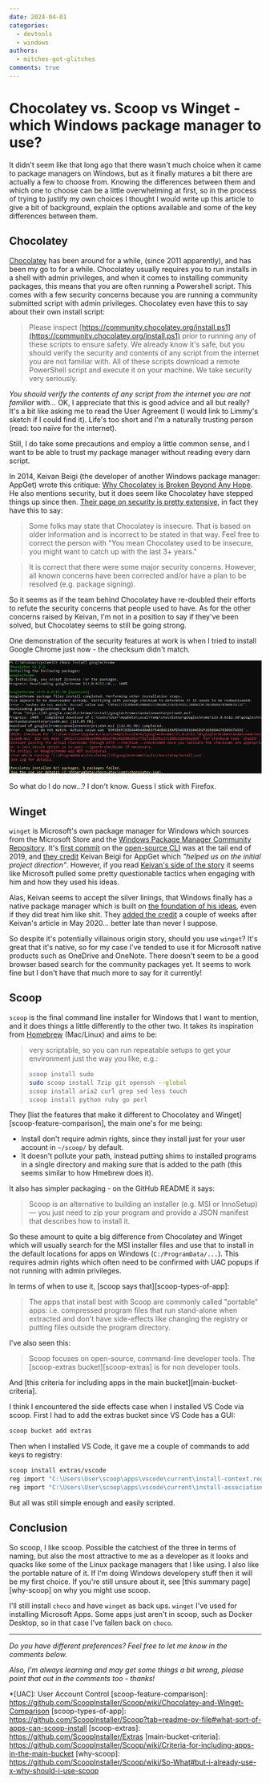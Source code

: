 ```yaml
---
date: 2024-04-01
categories:
  - devtools
  - windows
authors:
  - mitches-got-glitches
comments: true
---
```


# Chocolatey vs. Scoop vs Winget - which Windows package manager to use?

It didn't seem like that long ago that there wasn't much choice when it came to package managers on
Windows, but as it finally matures a bit there are actually a few to choose from. Knowing the
differences between them and which one to choose can be a little overwhelming at first, so in the
process of trying to justify my own choices I thought I would write up this article to give a bit
of background, explain the options available and some of the key differences between them.

<!-- more -->

## Chocolatey
[Chocolatey][choco] has been around for a while, (since 2011 apparently), and has been my
go to for a while. Chocolatey usually requires you to run installs in a shell with admin privileges,
and when it comes to installing community packages, this means that you are often running a
Powershell script. This comes with a few security concerns because you are running a community
submitted script with admin privileges. Chocolatey even have this to say about their own install
script:

> Please inspect
> [https://community.chocolatey.org/install.ps1](https://community.chocolatey.org/install.ps1) prior
> to running any of these scripts to ensure safety. We already know it's safe, but you should verify
> the security and contents of any script from the internet you are not familiar with. All of these
> scripts download a remote PowerShell script and execute it on your machine. We take security very
> seriously.

*You should verify the contents of any script from the internet you are not familiar with...* OK, I
appreciate that this is good advice and all but really? It's a bit like asking me to read the User
Agreement (I would link to Limmy's sketch if I could find it). Life's too short and I'm a naturally
trusting person (read: too naïve for the internet).

Still, I do take some precautions and employ a little common sense, and I want to be able to trust
my package manager without reading every darn script.

In 2014, Keivan Beigi (the developer of another Windows package manager: AppGet) wrote this
critique: [Why Chocolatey is Broken Beyond Any Hope](https://keivan.io/why-chocolatey-is-broken/).
He also mentions security, but it does seem like Chocolatey have stepped things up since then.
[Their page on security is pretty extensive][choco-security], in fact they have this to say:

> Some folks may state that Chocolatey is insecure. That is based on older information and is
> incorrect to be stated in that way. Feel free to correct the person with "You mean Chocolatey used
> to be insecure, you might want to catch up with the last 3+ years."

> It is correct that there were some major security concerns. However, all known concerns have been
> corrected and/or have a plan to be resolved (e.g. package signing).

So it seems as if the team behind Chocolatey have re-doubled their efforts to refute the security
concerns that people used to have. As for the other concerns raised by Keivan, I'm not in a position
to say if they've been solved, but Chocolatey seems to still be going strong.

One demonstration of the security features at work is when I tried to install Google Chrome just
now - the checksum didn't match.

![checksum failure](../img/chrome-checksum-fail.png)

So what do I do now...? I don't know. Guess I stick with Firefox.

[choco]: https://chocolatey.org/
[choco-security]: https://docs.chocolatey.org/en-us/information/security#overall

## Winget

`winget` is Microsoft's own package manager for Windows which sources from the Microsoft Store and
the [Windows Package Manager Community Repository](https://github.com/microsoft/winget-pkgs). It's
[first commit][winget-first-commit] on the [open-source CLI][winget-github] was at the tail end of
2019, and [they credit][winget-credit] Keivan Beigi for AppGet which *"helped us on the initial
project direction"*. However, if you read [Keivan's side of the story][the-day-appget-died] it seems
like Microsoft pulled some pretty questionable tactics when engaging with him and how they used his
ideas.

Alas, Keivan seems to accept the silver linings, that Windows finally has a native package
manager which is built on [the foundation of his ideas][appget-features], even if they did treat him
like shit. They [added the credit][credit-commit] a couple of weeks after Keivan's article in May
2020... better late than never I suppose.

So despite it's potentially villainous origin story, should you use `winget`? It's great that it's
native, so for my case I've tended to use it for Microsoft native products such as OneDrive and
OneNote. There doesn't seem to be a good browser based search for the community packages yet. It
seems to work fine but I don't have that much more to say for it currently!

[winget-credit]: https://github.com/microsoft/winget-cli/tree/master?tab=readme-ov-file#credit
[winget-github]: https://github.com/microsoft/winget-cli
[winget-first-commit]: https://github.com/microsoft/winget-cli/commit/b1278ab4e65b9aa8964d6028690b34b08b327237
[the-day-appget-died]: https://keivan.io/the-day-appget-died/
[appget-features]: https://keivan.io/appget-what-chocolatey-wasnt/
[credit-commit]: https://github.com/microsoft/winget-cli/commit/ed545f996acd36e9b4b277949abc7f62e259ad68

## Scoop

`scoop` is the final command line installer for Windows that I want to mention, and it does things a
little differently to the other two. It takes its inspiration from [Homebrew](https://brew.sh/)
(Mac/Linux) and aims to be:

> very scriptable, so you can run repeatable setups to get your environment just the way you like,
> e.g.:
> ```bash
> scoop install sudo
> sudo scoop install 7zip git openssh --global
> scoop install aria2 curl grep sed less touch
> scoop install python ruby go perl
> ```

They [list the features that make it different to Chocolatey and Winget][scoop-feature-comparison],
the main one's for me being:

* Install don't require admin rights, since they install just for your user account in `~/scoop/` by
  default.
* It doesn't pollute your path, instead putting shims to installed programs in a single directory
  and making sure that is added to the path (this seems similar to how Hmebrew does it).

It also has simpler packaging - on the GitHub README it says:

> Scoop is an alternative to building an installer (e.g. MSI or InnoSetup) — you just need to zip
> your program and provide a JSON manifest that describes how to install it.

So these amount to quite a big difference from Chocolatey and Winget which will usually search for
the MSI installer files and use that to install in the default locations for apps on Windows
(`C:/ProgramData/...`). This requires admin rights which often need to be confirmed with UAC popups
if not running with admin privileges.

In terms of when to use it, [scoop says that][scoop-types-of-app]:

> The apps that install best with Scoop are commonly called "portable" apps: i.e. compressed program
> files that run stand-alone when extracted and don't have side-effects like changing the registry
> or putting files outside the program directory.

I've also seen this:

> Scoop focuses on open-source, command-line developer tools. The [scoop-extras
> bucket][scoop-extras] is for non developer tools.

And [this criteria for including apps in the main bucket][main-bucket-criteria].

I think I encountered the side effects case when I installed VS Code via scoop. First I had to add
the extras bucket since VS Code has a GUI:

```bash
scoop bucket add extras
```

Then when I installed VS Code, it gave me a couple of commands to add keys to registry:

```bash
scoop install extras/vscode
reg import "C:\Users\User\scoop\apps\vscode\current\install-context.reg"
reg import "C:\Users\User\scoop\apps\vscode\current\install-associations.reg"
```

But all was still simple enough and easily scripted.

## Conclusion

So scoop, I like scoop. Possible the catchiest of the three in terms of naming, but also the most
attractive to me as a developer as it looks and quacks like some of the Linux package managers that
I like using. I also like the portable nature of it. If I'm doing Windows developery stuff then it
will be my first choice. If you're still unsure about it, see [this summary page][why-scoop] on why
you might use scoop.

I'll still install `choco` and have `winget` as back ups. `winget` I've used for installing
Microsoft Apps. Some apps just aren't in scoop, such as Docker Desktop, so in that case I've fallen
back on `choco`.

---

*Do you have different preferences? Feel free to let me know in the comments below.*

*Also, I'm always learning and may get some things a bit wrong, please point that out in the comments
too - thanks!*

*[UAC]: User Account Control
[scoop-feature-comparison]: https://github.com/ScoopInstaller/Scoop/wiki/Chocolatey-and-Winget-Comparison
[scoop-types-of-app]: https://github.com/ScoopInstaller/Scoop?tab=readme-ov-file#what-sort-of-apps-can-scoop-install
[scoop-extras]: https://github.com/ScoopInstaller/Extras
[main-bucket-criteria]: https://github.com/ScoopInstaller/Scoop/wiki/Criteria-for-including-apps-in-the-main-bucket
[why-scoop]: https://github.com/ScoopInstaller/Scoop/wiki/So-What#but-i-already-use-x-why-should-i-use-scoop
